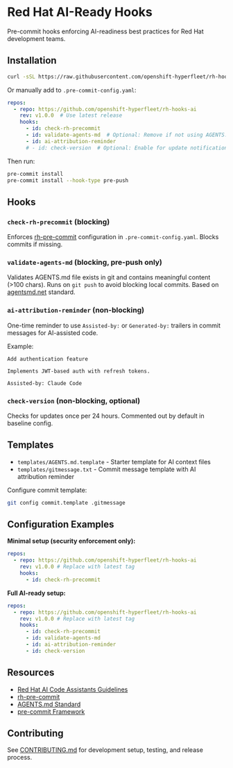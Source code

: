 # Red Hat AI-Ready Hooks

Pre-commit hooks enforcing AI-readiness best practices for Red Hat development teams.

## Installation

```bash
curl -sSL https://raw.githubusercontent.com/openshift-hyperfleet/rh-hooks-ai/main/bootstrap/quick-setup.sh | bash
```

Or manually add to `.pre-commit-config.yaml`:

```yaml
repos:
  - repo: https://github.com/openshift-hyperfleet/rh-hooks-ai
    rev: v1.0.0  # Use latest release
    hooks:
      - id: check-rh-precommit
      - id: validate-agents-md  # Optional: Remove if not using AGENTS.md
      - id: ai-attribution-reminder
      # - id: check-version  # Optional: Enable for update notifications
```

Then run:
```bash
pre-commit install
pre-commit install --hook-type pre-push
```

## Hooks

### `check-rh-precommit` (blocking)
Enforces [rh-pre-commit](https://gitlab.cee.redhat.com/infosec-public/developer-workbench/tools/-/tree/main/rh-pre-commit) configuration in `.pre-commit-config.yaml`. Blocks commits if missing.

### `validate-agents-md` (blocking, pre-push only)
Validates AGENTS.md file exists in git and contains meaningful content (>100 chars). Runs on `git push` to avoid blocking local commits. Based on [agentsmd.net](https://agentsmd.net/) standard.


### `ai-attribution-reminder` (non-blocking)
One-time reminder to use `Assisted-by:` or `Generated-by:` trailers in commit messages for AI-assisted code.

Example:
```
Add authentication feature

Implements JWT-based auth with refresh tokens.

Assisted-by: Claude Code
```

### `check-version` (non-blocking, optional)
Checks for updates once per 24 hours. Commented out by default in baseline config.

## Templates

- `templates/AGENTS.md.template` - Starter template for AI context files
- `templates/gitmessage.txt` - Commit message template with AI attribution reminder

Configure commit template:
```bash
git config commit.template .gitmessage
```

## Configuration Examples

**Minimal setup (security enforcement only):**
```yaml
repos:
  - repo: https://github.com/openshift-hyperfleet/rh-hooks-ai
    rev: v1.0.0 # Replace with latest tag
    hooks:
      - id: check-rh-precommit
```

**Full AI-ready setup:**
```yaml
repos:
  - repo: https://github.com/openshift-hyperfleet/rh-hooks-ai
    rev: v1.0.0 # Replace with latest tag
    hooks:
      - id: check-rh-precommit
      - id: validate-agents-md
      - id: ai-attribution-reminder
      - id: check-version
```

## Resources

- [Red Hat AI Code Assistants Guidelines](https://source.redhat.com/projects_and_programs/ai/wiki/code_assistants_guidelines_for_responsible_use_of_ai_code_assistants)
- [rh-pre-commit](https://gitlab.cee.redhat.com/infosec-public/developer-workbench/tools/-/tree/main/rh-pre-commit)
- [AGENTS.md Standard](https://agentsmd.net/)
- [pre-commit Framework](https://pre-commit.com/)

## Contributing

See [CONTRIBUTING.md](CONTRIBUTING.md) for development setup, testing, and release process.
